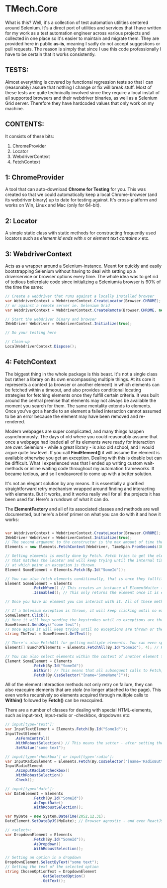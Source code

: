 # TMech.Core

What is this? Well, it's a collection of test automation utilities centered around Selenium. It's a direct port of utilities and services that I have written for my work as a test automation engineer across various projects and collected in one place so it's easier to maintain and migrate them. They are provided here in public **as-is**, meaning I sadly do not accept suggestions or pull requests. The reason is simply that since I use this code professionally I have to be certain that it works consistently.
## TESTS:

Almost everything is covered by functional regression tests so that I can (reasonably) assure that nothing I change or fix will break stuff. Most of these tests are quite technically involved since they require a local install of all supported browsers and their webdriver binaries, as well as a Selenium Grid server. Therefore they have hardcoded values that only work on my machine.
## CONTENTS:

It consists of these bits:
1. ChromeProvider
2. Locator
3. WebdriverContext
4. FetchContext
## 1: ChromeProvider

A tool that can auto-download **Chrome for Testing** for you. This was created so that we could automatically keep a local Chrome-browser (and its webdriver binary) up to date for testing against. It's cross-platform and works on Win, Linux and Mac (only for 64-bit).
## 2: Locator

A simple static class with static methods for constructing frequently used locators such as *element id ends with x* or *element text contains x* etc.
## 3: WebdriverContext

Acts as a wrapper around a Selenium-instance. Meant for quickly and easily bootstrapping Selenium without having to deal with setting up a driverservice or browser options every time.
The whole idea was to get rid of tedious boilerplate code since initializing a Selenium/a browser is 90% of the time the same:

```C#
// Create a webdriver that runs against a locally installed browser
var WebdriverContext = WebdriverContext.CreateLocator(Browser.CHROME);
// or against a remote server ie. Selenium Grid
var WebdriverContext = WebdriverContext.CreateRemote(Browser.CHROME, new Uri("http://127.0.0.1:4444"));

// Start the webdriver binary and browser
IWebDriver Webdriver = WebdriverContext.Initialize(true);

// Do your testing here

// Clean-up
LocalWebdriverContext.Dispose();
```
## 4: FetchContext

The biggest thing in the whole package is this beast. It's not a single class but rather a library on its own encompassing multiple things. At its core it represents a context (a browser or another element) in which elements can be fetched within a timeout, and also provides conditional locating strategies for fetching elements once they fulfill certain criteria. It was built around the central premise that elements may not always be available the moment you search for them. The same mentality extends to elements. Once you've got a handle to an element a failed interaction cannot assumed to be an error because the element may have been removed and re-rendered.

Modern webpages are super complicated, and many things happen asynchronously. The days of old where you could reasonably assume that once a webpage had loaded all of its elements were ready for interaction are over. Selenium - while a great library - is also old school, and I would argue quite low level. If you call **FindElement()** it will assume the element is available otherwise you get an exception. Dealing with this is doable but can be difficult. What I experienced was that I ended up writing custom wait-methods or inline waiting code throughout my automation frameworks. It became tedious, and so I endeavored to come up with a better solution.

It's not an elegant solution by any means. It is essentially a glorified straightforward retry mechanism wrapped around finding and interacting with elements. But it works, and it works really well for all the projects it has been used for. Here's a rundown of what it can do.

The **ElementFactory** and all of its associated classes and methods are well documented, but here's a brief primer on what you can do with it and how it works:

```C#

var WebdriverContext = WebdriverContext.CreateLocator(Browser.CHROME);
IWebDriver Webdriver = WebdriverContext.Initialize(true);
// The second argument to the constructor is the max amount of time the factory should attempt to fetch elements before giving up. This timeout is propagated to all elements that it fetches.
Elements = new Elements.FetchContext(Webdriver, TimeSpan.FromSeconds(30.0d));

// Getting elements is mostly done by Fetch. Fetch tries to get the element 
// that matches the locator and will keep trying until the internal timeout is reached
// at which point an exception is thrown.
Element SomeElement = Elements.Fetch(By.Id("SomeId"));

// You can also fetch elements conditionally, that is once they fullfil certain conditions
Element SomeElement = Elements
			.FetchWhen() // This creates an instance of ElementWaiter that allows for conditional checks
			.IsEnabled(); // This only returns the element once it is enabled (this goes for input-elements)

// Once you have an element you can interact with it. All of these methods come with built in retry. Examples:

// If a Selenium exception is thrown, it will keep clicking until no exceptions are thrown or the timeout is reached
SomeElement.Click();
// Here it will keep sending the keystrokes until no exceptions are thrown or the timeout is reached
SomeElement.SendKeys("some text");
// Once again it will keep trying until no exceptions are thrown or the timeout is reached
string TheText = SomeElement.GetText();

// There's also FetchAll for getting multiple elements. You can even specify a threshold for how many there must be before returning
Element[] BunchOfElements = Elements.FetchAll(By.Id("SomeId"), 4); // Returns once at least 4 elements match the locator

// You can also select elements within the context of another element through chaining calls
Element SomeElement = Elements
			.Fetch(By.Id("SomeId"))
			.Within() // This means that all subsequent calls to Fetch, FetchWhen or FetchAll only matches elements that are children or descendants of "SomeId"
			.Fetch(By.CssSelector("[name='SomeName']"));
```

All of the element interaction methods not only retry on failure, they can also reacquire elements that are *stale* (no longer attached to the page). This even works recursively so elements acquired through multiple calls to **Within()** followed by **Fetch()** can be reacquired.

There are a number of classes for dealing with special HTML-elements, such as input-text, input-radio or -checkbox, dropdowns etc:

```C#
// input[type='text']: 
var InputTextElement = Elements.Fetch(By.Id("SomeId"));
InputTextElement
	.AsFormControl()
	.WithRobustSelection() // This means the setter - after setting the value - will double-check that the value is what you set it to otherwise retry
	.SetValue("some text");

// input[type='checkbox'] or input[type='radio']:
var InputRadioElement = Elements.Fetch(By.CssSelector("[name='RadioButton1']"));
InputRadioElement
	.AsInputRadioOrCheckbox()
	.WithRobustSelection()
	.Check();

// input[type='date']: 
var DateElement = Elements
			.Fetch(By.Id("SomeId"))
			.AsInputDate()
			.WithRobustSelection();

var MyDate = new System.DateTime(2052,12,31);
DateElement.SetDateByJS(MyDate); // Browser agnostic - and even ReactJS - friendly date-setter method

// <select>:
var DropdownElement = Elements
			.Fetch(By.Id("SomeId"));
			.AsDropdown()
			.WithRobustSelection();

// Setting an option in a dropdown
DropdownElement.SelectByText("some text");
// Getting the text of the selected option
string ChosenOptionText = DropdownElement
				.GetSelectedOption()
				.GetText();
```
